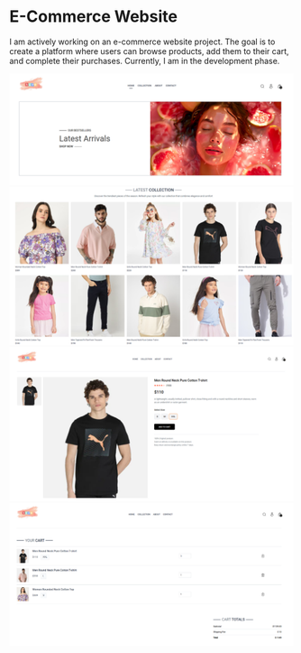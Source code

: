 # E-Commerce Website
I am actively working on an e-commerce website project. The goal is to create a platform where users can browse products, add them to their cart, and complete their purchases. Currently, I am in the development phase.

![Alt Text](https://github.com/sertanhil1/E-Commerce-Website-/blob/5594a0b2f6671a75f6628514f45aa488c8b3216e/1.png)
![Alt Text](https://github.com/sertanhil1/E-Commerce-Website-/blob/5594a0b2f6671a75f6628514f45aa488c8b3216e/2.png)
![Alt Text](https://github.com/sertanhil1/E-Commerce-Website-/blob/5594a0b2f6671a75f6628514f45aa488c8b3216e/4.png)
![Alt Text](https://github.com/sertanhil1/E-Commerce-Website-/blob/5594a0b2f6671a75f6628514f45aa488c8b3216e/5.png)
